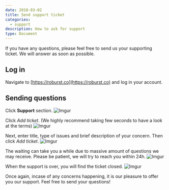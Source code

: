```yaml
---
date: 2018-03-02
title: Send support ticket
categories:
  - support
description: How to ask for support
type: Document
---
```

If you have any questions, please feel free to send us your supporting ticket. We will answer as soon as possible.
## Log in 
Navigate to [https://roburst.co](https://roburst.co) and log in your account.
## Sending questions
Click **Support** section.
![Imgur](https://i.imgur.com/P2vDwhx.png)

Click _Add ticket_.
(We highly recommend taking few seconds to have a look at the terms)
![Imgur](https://i.imgur.com/gc5nfID.png)

Next, enter title, type of issues and brief description of your concern. Then click _Add ticket_.
![Imgur](https://i.imgur.com/v0sgIOu.png)

The waiting can take you a while due to massive amount of questions we may receive. Please be patient, we will try to reach you within 24h.
![Imgur](https://i.imgur.com/lhdu7Ya.png)

When the support is over, you will find the ticket closed.
![Imgur](https://i.imgur.com/N9sRTKo.png)

Once again, incase of any concerns happening, it is our pleasure to offer you our support. Feel free to send your questions!